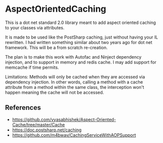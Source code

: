 # AspectOrientedCaching

This is a dot net standard 2.0 library meant to add aspect oriented caching to your classes via attributes.

It is made to be used like the PostSharp caching, just without having your IL rewritten.
I had written something similar about two years ago for dot net framework. This will be a from scratch re-creation.

The plan is to make this work with Autofac and Ninject dependency injection, and to support in memory and redis cache. I may add support for memcache if time permits.

Limitations:
Methods will only be cached when they are accessed via dependency injection. In other words, calling a method with a cache attribute from a method within the same class, the interception won't happen meaning the cache will not be accessed.

## References

* <https://github.com/vyasabhishek/Aspect-Oriented-Cache/tree/master/Cache>
* <https://doc.postsharp.net/caching>
* <https://github.com/m4bwav/CachingServiceWithAOPSupport>
